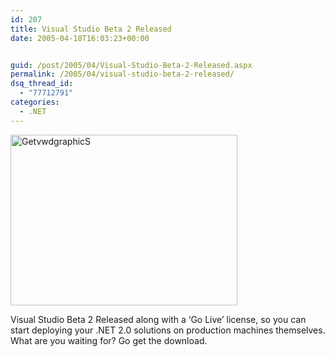```yaml
---
id: 207
title: Visual Studio Beta 2 Released
date: 2005-04-18T16:03:23+00:00


guid: /post/2005/04/Visual-Studio-Beta-2-Released.aspx
permalink: /2005/04/visual-studio-beta-2-released/
dsq_thread_id:
  - "77712791"
categories:
  - .NET
---
```

<p><img height="273" alt="GetvwdgraphicS" src="https://merill.net/wp-content/uploads/contentbinary/getvwdgraphicS.jpg" width="363" border="0" /></p>
<p>Visual Studio Beta 2 Released along with a&nbsp;&lsquo;Go Live&rsquo; license, so you can start deploying your&nbsp;.NET 2.0 solutions on production machines themselves. What are you waiting for? Go get the download.</p>